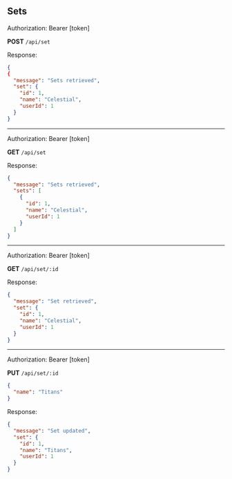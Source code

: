 ## Sets


Authorization: Bearer [token]

**POST** `/api/set`

Response:

```json
{
{
  "message": "Sets retrieved",
  "set": {
    "id": 1,
    "name": "Celestial",
    "userId": 1
  }
}
```

---


Authorization: Bearer [token]

**GET** `/api/set`

Response:

```json
{
  "message": "Sets retrieved",
  "sets": [
    {
      "id": 1,
      "name": "Celestial",
      "userId": 1
    }
  ]
}
```

---

Authorization: Bearer [token]

**GET** `/api/set/:id`

Response:

```json
{
  "message": "Set retrieved",
  "set": {
    "id": 1,
    "name": "Celestial",
    "userId": 1
  }
}
```

---

Authorization: Bearer [token]

**PUT** `/api/set/:id`

```json
{
  "name": "Titans"
}
```

Response:

```json
{
  "message": "Set updated",
  "set": {
    "id": 1,
    "name": "Titans",
    "userId": 1
  }
}
```